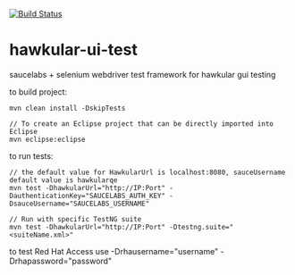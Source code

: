[![Build Status](https://travis-ci.org/Hawkular-QE/hawkular-ui-test.svg)](https://travis-ci.org/Hawkular-QE/hawkular-ui-test)
# hawkular-ui-test

saucelabs + selenium webdriver test framework for hawkular gui testing

to build project: 
```
mvn clean install -DskipTests

// To create an Eclipse project that can be directly imported into Eclipse
mvn eclipse:eclipse

```
to run tests: 
```
// the default value for HawkularUrl is localhost:8080, sauceUsername default value is hawkularqe
mvn test -DhawkularUrl="http://IP:Port" -DauthenticationKey="SAUCELABS_AUTH_KEY" -DsauceUsername="SAUCELABS_USERNAME" 

// Run with specific TestNG suite
mvn test -DhawkularUrl="http://IP:Port" -Dtestng.suite="<suiteName.xml>" 

```
to test Red Hat Access use -Drhausername="username" -Drhapassword="password"
```
